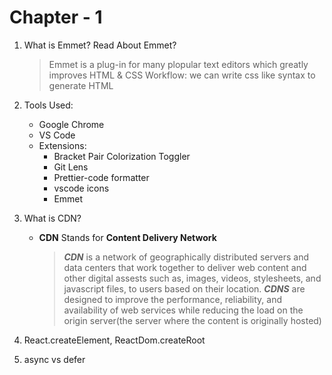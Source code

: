 # Chapter - 1

1. What is Emmet? Read About Emmet?
   > Emmet is a plug-in for many plopular text editors which greatly improves HTML & CSS Workflow:
   > we can write css like syntax to generate HTML
2. Tools Used:
    - Google Chrome
    - VS Code
    - Extensions:
        - Bracket Pair Colorization Toggler
        - Git Lens
        - Prettier-code formatter
        - vscode icons
        - Emmet
3. What is CDN?
    - **CDN** Stands for **Content Delivery Network**
      > ***CDN*** is a network of geographically distributed servers and data centers that work together to deliver web content and other digital assests such as, images, videos, stylesheets, and javascript files, to users based on their location.
      > ***CDNS*** are designed to improve the performance, reliability, and availability of web services while reducing the load on the origin server(the server where the content is originally hosted)

4. React.createElement, ReactDom.createRoot
5. async vs defer
